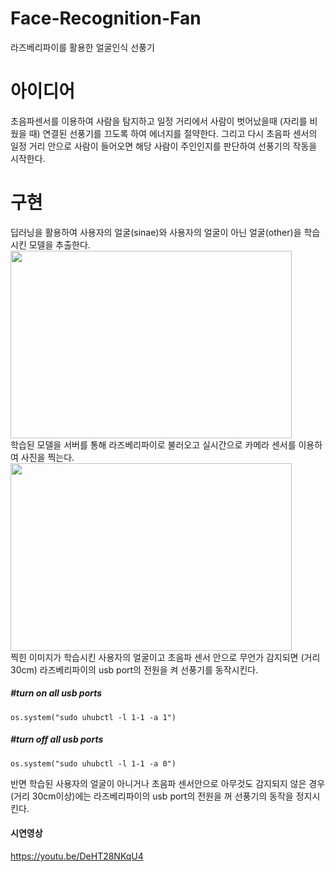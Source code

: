 # Face-Recognition-Fan
라즈베리파이를 활용한 얼굴인식 선풍기

# 아이디어
초음파센서를 이용하여 사람을 탐지하고 일정 거리에서 사람이 벗어났을때 (자리를 비웠을 때) 연결된 선풍기를 끄도록 하여 에너지를 절약한다. 그리고 다시 초음파 센서의 일정 거리 안으로 사람이 들어오면 해당 사람이 주인인지를 판단하여 선풍기의 작동을 시작한다.

# 구현
딥러닝을 활용하여 사용자의 얼굴(sinae)와 사용자의 얼굴이 아닌 얼굴(other)을 학습시킨 모델을 추출한다. 
<img src="C:\Users\aaa\Downloads\trans.png" width="450px" height="300px"></img>   
학습된 모델을 서버를 통해 라즈베리파이로 불러오고 실시간으로 카메라 센서를 이용하여 사진을 찍는다.   
<img src="C:\Users\aaa\Desktop" width="450px" height="300px"></img>     
찍힌 이미지가 학습시킨 사용자의 얼굴이고 초음파 센서 안으로 무언가 감지되면 (거리 30cm) 라즈베리파이의 usb port의 전원을 켜 선풍기를 동작시킨다.   
##### #turn on all usb ports     
<pre><code>os.system("sudo uhubctl -l 1-1 -a 1")</code></pre>   
##### #turn off all usb ports     
<pre><code>os.system("sudo uhubctl -l 1-1 -a 0")</code></pre>     
반면 학습된 사용자의 얼굴이 아니거나 초음파 센서안으로 아무것도 감지되지 않은 경우(거리 30cm이상)에는 라즈베리파이의 usb port의 전원을 꺼 선풍기의 동작을 정지시킨다.    


#### 시연영상    
<https://youtu.be/DeHT28NKqU4>
